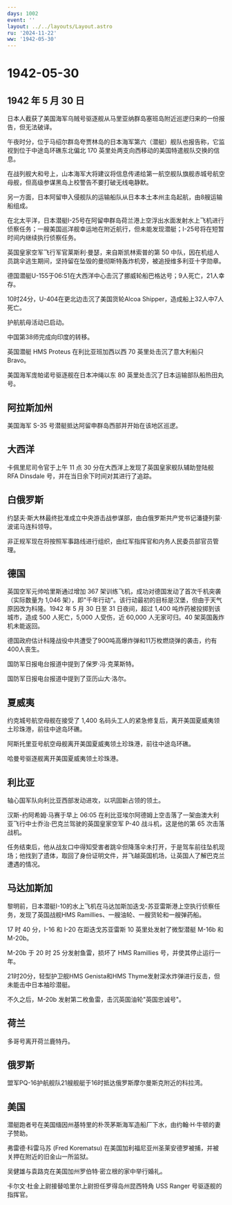 ```yaml
---
days: 1002
event: ''
layout: ../../layouts/Layout.astro
ru: '2024-11-22'
ww: '1942-05-30'
---
```


# 1942-05-30

## 1942 年 5 月 30 日

日本人截获了美国海军乌贼号驱逐舰从马里亚纳群岛塞班岛附近巡逻归来的一份报告，但无法破译。

午夜时分，位于马绍尔群岛夸贾林岛的日本海军第六（潜艇）舰队也报告称，它监视到位于中途岛环礁东北偏北
170 英里处两支向西移动的美国特遣舰队交换的信息。

在战列舰大和号上，山本海军大将建议将信息传递给第一航空舰队旗舰赤城号航空母舰，但高级参谋黑岛上校警告不要打破无线电静默。

另一方面，日本阿留申入侵舰队的运输船队从日本本土本州主岛起航，由8艘运输船组成。

在北太平洋，日本潜艇I-25号在阿留申群岛荷兰港上空浮出水面发射水上飞机进行侦察任务；一艘美国巡洋舰幸运地在附近航行，但未能发现潜艇；I-25号将在短暂时间内继续执行侦察任务。

英国皇家空军飞行军官莱斯利·曼瑟，来自斯凯林索普的第 50
中队，因在机组人员跳伞逃生期间，坚持留在坠毁的曼彻斯特轰炸机旁，被追授维多利亚十字勋章。

德国潜艇U-155于06:51在大西洋中心击沉了挪威轮船巴格达号；9人死亡，21人幸存。

10时24分，U-404在更北边击沉了美国货轮Alcoa
Shipper，造成船上32人中7人死亡。

护航航母活动已启动。

中国第38师完成向印度的转移。

英国潜艇 HMS Proteus 在利比亚班加西以西 70 英里处击沉了意大利船只
Bravo。

美国海军庞帕诺号驱逐舰在日本冲绳以东 80
英里处击沉了日本运输部队船热田丸号。

## 阿拉斯加州

美国海军 S-35 号潜艇抵达阿留申群岛西部并开始在该地区巡逻。

## 大西洋

卡佩里尼司令官于上午 11 点 30 分在大西洋上发现了英国皇家舰队辅助登陆舰
RFA Dinsdale 号，并在当日余下时间对其进行了追踪。

## 白俄罗斯

约瑟夫·斯大林最终批准成立中央游击战参谋部，由白俄罗斯共产党书记潘捷列蒙·波诺马连科领导。

非正规军现在将按照军事路线进行组织，由红军指挥官和内务人民委员部官员管理。

## 德国

英国空军元帅哈里斯通过增加 367
架训练飞机，成功对德国发动了首次千机突袭（实际数量为 1,046
架），即"千年行动"。该行动最初的目标是汉堡，但由于天气原因改为科隆。1942
年 5 月 30 日至 31 日夜间，超过 1,400 吨炸药被投掷到该城市，造成 500
人死亡，5,000 人受伤，近 60,000 人无家可归。40 架英国轰炸机未能返回。

德国政府估计科隆战役中共遭受了900吨高爆炸弹和11万枚燃烧弹的袭击，约有400人丧生。

国防军日报电台报道中提到了保罗·冯·克莱斯特。

国防军日报电台报道中提到了亚历山大·洛尔。

## 夏威夷

约克城号航空母舰在接受了 1,400
名码头工人的紧急修复后，离开美国夏威夷领土珍珠港，前往中途岛环礁。

阿斯托里亚号航空母舰离开美国夏威夷领土珍珠港，前往中途岛环礁。

哈曼号驱逐舰离开美国夏威夷领土珍珠港。

## 利比亚

轴心国军队向利比亚西部发动进攻，以巩固新占领的领土。

汉斯-约阿希姆·马赛于早上 06:05
在利比亚埃尔阿德姆上空击落了一架由澳大利亚飞行中士乔治·巴克兰驾驶的英国皇家空军
P-40 战斗机，这是他的第 65 次击落战机。

任务结束后，他从战友口中得知受害者跳伞但降落伞未打开，于是驾车前往坠机现场；他找到了遗体，取回了身份证明文件，并飞越英国机场，让英国人了解巴克兰遭遇的情况。

## 马达加斯加

黎明前，日本潜艇I-10的水上飞机在马达加斯加迭戈-苏亚雷斯港上空执行侦察任务，发现了英国战舰HMS
Ramillies、一艘油轮、一艘货轮和一艘弹药船。

17 时 40 分，I-16 和 I-20 在距迭戈苏亚雷斯 10 英里处发射了微型潜艇 M-16b
和 M-20b。

M-20b 于 20 时 25 分发射鱼雷，损坏了 HMS Ramillies
号，并使其停止运行一年。

21时20分，轻型护卫舰HMS Genista和HMS
Thyme发射深水炸弹进行反击，但未能击中日本袖珍潜艇。

不久之后，M-20b 发射第二枚鱼雷，击沉英国油轮"英国忠诚号"。

## 荷兰

多哥号离开荷兰鹿特丹。

## 俄罗斯

盟军PQ-16护航舰队21艘舰艇于16时抵达俄罗斯摩尔曼斯克附近的科拉湾。

## 美国

潜艇跑者号在美国缅因州基特里的朴茨茅斯海军造船厂下水，由约翰·H·牛顿的妻子赞助。

弗雷德·科雷马苏 (Fred Korematsu)
在美国加利福尼亚州圣莱安德罗被捕，并被关押在附近的旧金山一所监狱。

吴健雄与袁路克在美国加州罗伯特·密立根的家中举行婚礼。

卡尔文·杜金上尉接替哈里尔上尉担任罗得岛州昆西特角 USS Ranger
号驱逐舰的指挥官。